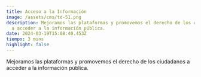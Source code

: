 ```yaml
---
title: Acceso a la Información
image: /assets/cms/td-51.png
description: Mejoramos las plataformas y promovemos el derecho de los ciudadanos
  a acceder a la información pública.
date: 2024-03-19T15:08:40.453Z
tiempo: 3 mins
highlight: false
---
```

<!--StartFragment-->

Mejoramos las plataformas y promovemos el derecho de los ciudadanos a acceder a la información pública.

<!--EndFragment-->
